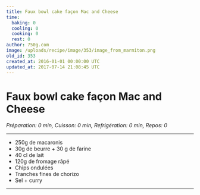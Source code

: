 ```yaml
---
title: Faux bowl cake façon Mac and Cheese
time:
  baking: 0
  cooling: 0
  cooking: 0
  rest: 0
author: 750g.com
image: /uploads/recipe/image/353/image_from_marmiton.png
old_id: 353
created_at: 2016-01-01 00:00:00 UTC
updated_at: 2017-07-14 21:08:45 UTC
---
```


# Faux bowl cake façon Mac and Cheese

_Préparation: 0 min, Cuisson: 0 min, Refrigération: 0 min, Repos: 0_

---

- 250g de macaronis
- 30g de beurre + 30 g de farine
- 40 cl de lait
- 120g de fromage râpé
- Chips ondulées
- Tranches fines de chorizo
- Sel + curry

---
